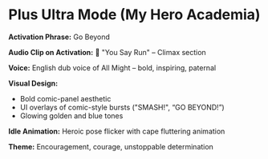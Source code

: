 # Plus Ultra Mode (My Hero Academia)

**Activation Phrase:** Go Beyond

**Audio Clip on Activation:** 🎵 "You Say Run" – Climax section

**Voice:** English dub voice of All Might – bold, inspiring, paternal

**Visual Design:** 
- Bold comic-panel aesthetic
- UI overlays of comic-style bursts ("SMASH!", “GO BEYOND!”)
- Glowing golden and blue tones

**Idle Animation:** Heroic pose flicker with cape fluttering animation

**Theme:** Encouragement, courage, unstoppable determination